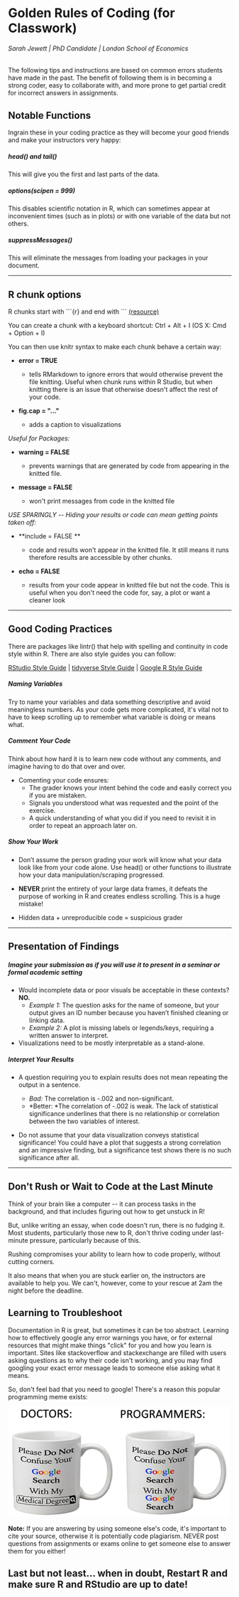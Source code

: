 # Golden Rules of Coding (for Classwork)
###### Sarah Jewett | PhD Candidate | London School of Economics


The following tips and instructions are based on common errors students have made in the past. The benefit of following them is in becoming a strong coder, easy to collaborate with, and more prone to get partial credit for incorrect answers in assignments.  

## Notable Functions

Ingrain these in your coding practice as they will become your good friends and make your instructors very happy:

##### head() and tail()

This will give you the first and last parts of the data.

##### options(scipen = 999)

This disables scientific notation in R, which can sometimes appear at inconvenient times (such as in plots) or with one variable of the data but not others. 

##### suppressMessages()

This will eliminate the messages from loading your packages in your document. 

------------------------

## R chunk options 

R chunks start with \```{r} and end with \``` [(resource)](https://rmarkdown.rstudio.com/lesson-3.html)

You can create a chunk with a keyboard shortcut: Ctrl + Alt + I (OS X: Cmd + Option + I) 

You can then use knitr syntax to make each chunk behave a certain way:

* **error = TRUE** 
  + tells RMarkdown to ignore errors that would otherwise prevent the file knitting. Useful when chunk runs within R Studio, but when knitting there is an issue that otherwise doesn't affect the rest of your code.

* **fig.cap = "..."** 
  + adds a caption to visualizations 
  
*Useful for Packages:*

* **warning = FALSE** 
  + prevents warnings that are generated by code from appearing in the knitted file. 
  
* **message = FALSE** 
  + won't print messages from code in the knitted file
   
*USE SPARINGLY -- Hiding your results or code can mean getting points taken off:*

* **include = FALSE **
  + code and results won't appear in the knitted file. It still means it runs therefore results are accessible by other chunks. 

* **echo = FALSE** 
  + results from your code appear in knitted file but not the code. This is useful when you don't need the code for, say, a plot or want a cleaner look

------------------------

## Good Coding Practices
There are packages like lintr() that help with spelling and continuity in code style within R. 
There are also style guides you can follow:

[RStudio Style Guide](https://rstudio-pubs-static.s3.amazonaws.com/390511_286f47c578694d3dbd35b6a71f3af4d6.html)    |    [tidyverse Style Guide](https://style.tidyverse.org)    |    [Google R Style Guide](https://google.github.io/styleguide/Rguide.html)


##### Naming Variables
Try to name your variables and data something descriptive and avoid meaningless numbers. As your code gets more complicated, it's vital not to have to keep scrolling up to remember what variable is doing or means what. 


##### Comment Your Code
Think about how hard it is to learn new code without any comments, and imagine having to do that over and over. 

  * Comenting your code ensures:
    + The grader knows your intent behind the code and easily correct you if you are mistaken. 
    + Signals you understood what was requested and the point of the exercise.
    + A quick understanding of what you did if you need to revisit it in order to repeat an approach later on. 




##### Show Your Work

  * Don’t assume the person grading your work will know what your data look like from your code alone. Use head() or other functions to illustrate how your data manipulation/scraping progressed. 
  
  * **NEVER** print the entirety of your large data frames, it defeats the purpose of working in R and creates endless scrolling. This is a huge mistake!
  
  * Hidden data + unreproducible code = suspicious grader
  

------------------------

## Presentation of Findings

##### Imagine your submission as if you will use it to present in a seminar or formal academic setting
       
  * Would incomplete data or poor visuals be acceptable in these contexts? **NO.**
      + *Example 1:* The question asks for the name of someone, but your output gives an ID number because you haven’t finished cleaning or linking data. 
      + *Example 2:* A plot is missing labels or legends/keys, requiring a written answer to interpret. 
  * Visualizations need to be mostly interpretable as a stand-alone.  

 

##### Interpret Your Results

  * A question requiring you to explain results does not mean repeating the output in a sentence.
      + *Bad:* The correlation is -.002 and non-significant.
      + *Better: *The correlation of -.002 is weak. The lack of statistical significance underlines that there is no relationship or correlation between the two variables of interest.
      
  * Do not assume that your data visualization conveys statistical significance! You could have a plot that suggests a strong correlation and an impressive finding, but a significance test shows there is no such significance after all. 

------------------------
## Don't Rush or Wait to Code at the Last Minute

Think of your brain like a computer -- it can process tasks in the background, and that includes figuring out how to get unstuck in R!

But, unlike writing an essay, when code doesn't run, there is no fudging it. Most students, particularly those new to R, don't thrive coding under last-minute pressure, particularly because of this. 

Rushing compromises your ability to learn how to code properly, without cutting corners. 

It also means that when you are stuck earlier on, the instructors are available to help you. We can't, however, come to your rescue at 2am the night before the deadline. 

## Learning to Troubleshoot

Documentation in R is great, but sometimes it can be too abstract. Learning how to effectively google any error warnings you have, or for external resources that might make things "click" for you and how you learn is important. Sites like stackoverflow and stackexchange are filled with users asking questions as to why their code isn't working, and you may find googling your exact error message leads to someone else asking what it means. 

So, don't feel bad that you need to google! There's a reason this popular programming meme exists:

![](images/meme.png)

**Note:** If you are answering by using someone else's code, it's important to cite your source, otherwise it is potentially code plagiarism. 
NEVER post questions from assignments or exams online to get someone else to answer them for you either! 


## Last but not least... when in doubt, Restart R and make sure R and RStudio are up to date!
